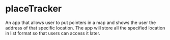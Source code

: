 # placeTracker

An app that allows user to put pointers in a map and shows the user the address of that specific location. The app will store all
the specified location in list format so that users can access it later.

